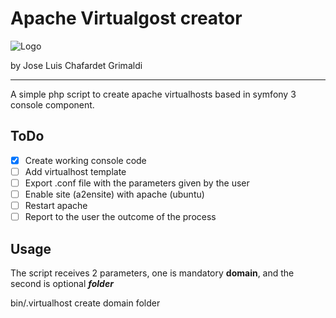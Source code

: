 # Apache Virtualgost creator

![Logo](http://i.imgur.com/dzfZcU7.png?1)

by Jose Luis Chafardet Grimaldi
***
A simple php script to create apache virtualhosts based in symfony 3 console component.

## ToDo
- [x] Create working console code
- [ ] Add virtualhost template
- [ ] Export .conf file with the parameters given by the user
- [ ] Enable site (a2ensite) with apache (ubuntu)
- [ ] Restart apache
- [ ] Report to the user the outcome of the process

## Usage

The script receives 2 parameters, one is mandatory **domain**, and the second is optional _**folder**_

bin/.virtualhost create domain folder


